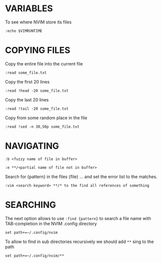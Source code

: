 # VARIABLES

To see where NVIM store its files
```
:echo $VIMRUNTIME
```

# COPYING FILES

Copy the entire file into the current file
```
:read some_file.txt
```

Copy the first 20 lines 
```
:read !head -20 some_file.txt
```

Copy the last 20 lines 
```
:read !tail -20 some_file.txt
```

Copy from some random place in the file
```
:read !sed -n 30,50p some_file.txt
```

# NAVIGATING

```
:b <fuzzy name of file in buffer>
```

```
:e **/<partial name of file not in buffer>
```

Search for {pattern} in the files {file} ... and set the error list to the matches.
```
:vim <search keyword> **/* to the find all references of something
```

# SEARCHING
The next option allows to use `:find {pattern}` to search a file name with TAB-completion in the NVIM .config directory
```vim
set path+=~/.config/nvim
```
To allow to find in sub directories recursively we should add `**` sing to the path
```vim
set path+=~/.config/nvim/**
```

